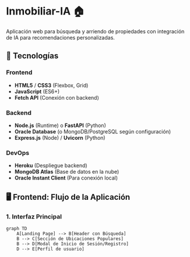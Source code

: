# Inmobiliar-IA 🏠

Aplicación web para búsqueda y arriendo de propiedades con integración de IA para recomendaciones personalizadas.

## 🌟 Tecnologías

### Frontend
- **HTML5** / **CSS3** (Flexbox, Grid)
- **JavaScript** (ES6+)
- **Fetch API** (Conexión con backend)

### Backend
- **Node.js** (Runtime) o **FastAPI** (Python)
- **Oracle Database** (o MongoDB/PostgreSQL según configuración)
- **Express.js** (Node) / **Uvicorn** (Python)

### DevOps
- **Heroku** (Despliegue backend)
- **MongoDB Atlas** (Base de datos en la nube)
- **Oracle Instant Client** (Para conexión local)

## 🖥 Frontend: Flujo de la Aplicación

### 1. Interfaz Principal
```mermaid
graph TD
    A[Landing Page] --> B[Header con Búsqueda]
    B --> C[Sección de Ubicaciones Populares]
    B --> D[Modal de Inicio de Sesión/Registro]
    D --> E[Perfil de usuario]